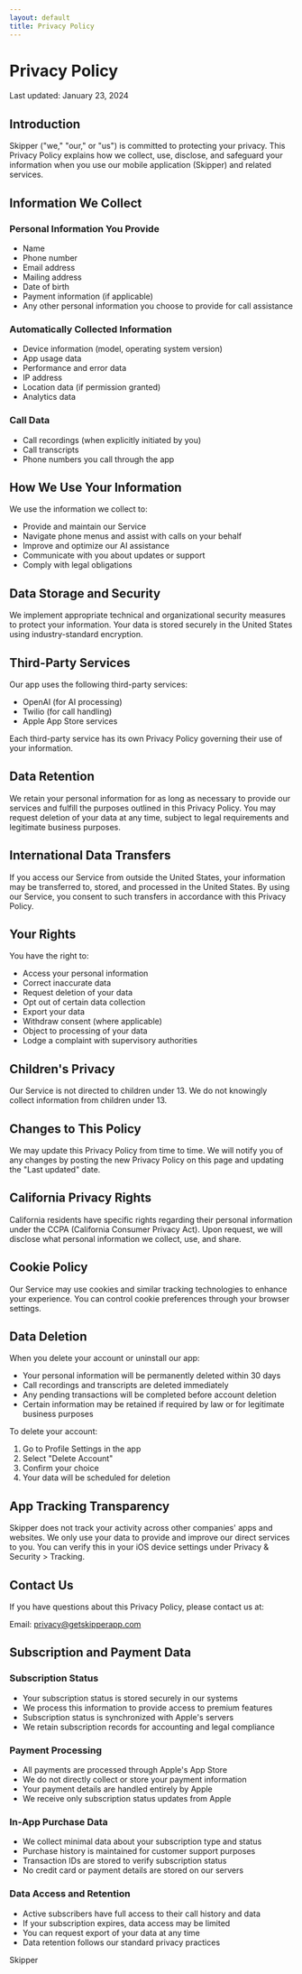```yaml
---
layout: default
title: Privacy Policy
---
```


# Privacy Policy

Last updated: January 23, 2024

## Introduction

Skipper ("we," "our," or "us") is committed to protecting your privacy. This Privacy Policy explains how we collect, use, disclose, and safeguard your information when you use our mobile application (Skipper) and related services.

## Information We Collect

### Personal Information You Provide
- Name
- Phone number
- Email address
- Mailing address
- Date of birth
- Payment information (if applicable)
- Any other personal information you choose to provide for call assistance

### Automatically Collected Information
- Device information (model, operating system version)
- App usage data
- Performance and error data
- IP address
- Location data (if permission granted)
- Analytics data

### Call Data
- Call recordings (when explicitly initiated by you)
- Call transcripts
- Phone numbers you call through the app

## How We Use Your Information

We use the information we collect to:
- Provide and maintain our Service
- Navigate phone menus and assist with calls on your behalf
- Improve and optimize our AI assistance
- Communicate with you about updates or support
- Comply with legal obligations

## Data Storage and Security

We implement appropriate technical and organizational security measures to protect your information. Your data is stored securely in the United States using industry-standard encryption.

## Third-Party Services

Our app uses the following third-party services:
- OpenAI (for AI processing)
- Twilio (for call handling)
- Apple App Store services

Each third-party service has its own Privacy Policy governing their use of your information.

## Data Retention

We retain your personal information for as long as necessary to provide our services and fulfill the purposes outlined in this Privacy Policy. You may request deletion of your data at any time, subject to legal requirements and legitimate business purposes.

## International Data Transfers

If you access our Service from outside the United States, your information may be transferred to, stored, and processed in the United States. By using our Service, you consent to such transfers in accordance with this Privacy Policy.

## Your Rights

You have the right to:
- Access your personal information
- Correct inaccurate data
- Request deletion of your data
- Opt out of certain data collection
- Export your data
- Withdraw consent (where applicable)
- Object to processing of your data
- Lodge a complaint with supervisory authorities

## Children's Privacy

Our Service is not directed to children under 13. We do not knowingly collect information from children under 13.

## Changes to This Policy

We may update this Privacy Policy from time to time. We will notify you of any changes by posting the new Privacy Policy on this page and updating the "Last updated" date.

## California Privacy Rights

California residents have specific rights regarding their personal information under the CCPA (California Consumer Privacy Act). Upon request, we will disclose what personal information we collect, use, and share.

## Cookie Policy

Our Service may use cookies and similar tracking technologies to enhance your experience. You can control cookie preferences through your browser settings.

## Data Deletion

When you delete your account or uninstall our app:
- Your personal information will be permanently deleted within 30 days
- Call recordings and transcripts are deleted immediately
- Any pending transactions will be completed before account deletion
- Certain information may be retained if required by law or for legitimate business purposes

To delete your account:
1. Go to Profile Settings in the app
2. Select "Delete Account"
3. Confirm your choice
4. Your data will be scheduled for deletion

## App Tracking Transparency

Skipper does not track your activity across other companies' apps and websites. We only use your data to provide and improve our direct services to you. You can verify this in your iOS device settings under Privacy & Security > Tracking.

## Contact Us

If you have questions about this Privacy Policy, please contact us at:

Email: privacy@getskipperapp.com

## Subscription and Payment Data

### Subscription Status
- Your subscription status is stored securely in our systems
- We process this information to provide access to premium features
- Subscription status is synchronized with Apple's servers
- We retain subscription records for accounting and legal compliance

### Payment Processing
- All payments are processed through Apple's App Store
- We do not directly collect or store your payment information
- Your payment details are handled entirely by Apple
- We receive only subscription status updates from Apple

### In-App Purchase Data
- We collect minimal data about your subscription type and status
- Purchase history is maintained for customer support purposes
- Transaction IDs are stored to verify subscription status
- No credit card or payment details are stored on our servers

### Data Access and Retention
- Active subscribers have full access to their call history and data
- If your subscription expires, data access may be limited
- You can request export of your data at any time
- Data retention follows our standard privacy practices

Skipper